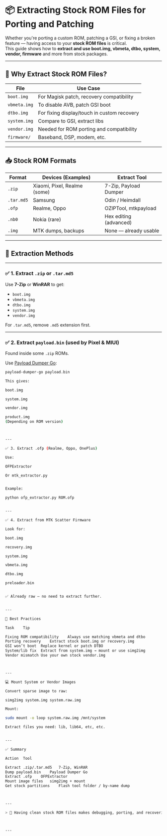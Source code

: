 # 📦 Extracting Stock ROM Files for Porting and Patching

Whether you're porting a custom ROM, patching a GSI, or fixing a broken feature — having access to your **stock ROM files** is critical.  
This guide shows how to **extract and use boot.img, vbmeta, dtbo, system, vendor, firmware** and more from stock packages.

---

## 🧩 Why Extract Stock ROM Files?

| File           | Use Case                                 |
|----------------|-------------------------------------------|
| `boot.img`     | For Magisk patch, recovery compatibility  |
| `vbmeta.img`   | To disable AVB, patch GSI boot            |
| `dtbo.img`     | For fixing display/touch in custom recovery |
| `system.img`   | Compare to GSI, extract libs              |
| `vendor.img`   | Needed for ROM porting and compatibility  |
| `firmware/`    | Baseband, DSP, modem, etc.                |

---

## 📥 Stock ROM Formats

| Format         | Devices (Examples)              | Extract Tool            |
|----------------|----------------------------------|--------------------------|
| `.zip`         | Xiaomi, Pixel, Realme (some)     | 7-Zip, Payload Dumper    |
| `.tar.md5`     | Samsung                          | Odin / Heimdall          |
| `.ofp`         | Realme, Oppo                     | OZIPTool, mtkpayload     |
| `.nb0`         | Nokia (rare)                     | Hex editing (advanced)   |
| `.img`         | MTK dumps, backups               | None — already usable    |

---

## 🔧 Extraction Methods

---

### ✅ 1. Extract `.zip` or `.tar.md5`

Use **7-Zip** or **WinRAR** to get:
- `boot.img`
- `vbmeta.img`
- `dtbo.img`
- `system.img`
- `vendor.img`

For `.tar.md5`, remove `.md5` extension first.

---

### ✅ 2. Extract `payload.bin` (used by Pixel & MIUI)

Found inside some `.zip` ROMs.

Use [Payload Dumper Go](https://github.com/vm03/payload-dumper-go):

```bash
payload-dumper-go payload.bin

This gives:

boot.img

system.img

vendor.img

product.img
(Depending on ROM version)



---

✅ 3. Extract .ofp (Realme, Oppo, OnePlus)

Use:

OFPExtractor

Or mtk_extractor.py


Example:

python ofp_extractor.py ROM.ofp


---

✅ 4. Extract from MTK Scatter Firmware

Look for:

boot.img

recovery.img

system.img

vbmeta.img

dtbo.img

preloader.bin


✅ Already raw — no need to extract further.


---

🧠 Best Practices

Task	Tip

Fixing ROM compatibility	Always use matching vbmeta and dtbo
Porting recovery	Extract stock boot.img or recovery.img
GSI won’t boot	Replace kernel or patch DTBO
System/lib fix	Extract from system.img → mount or use simg2img
Vendor mismatch	Use your own stock vendor.img



---

💻 Mount System or Vendor Images

Convert sparse image to raw:

simg2img system.img system.raw.img

Mount:

sudo mount -o loop system.raw.img /mnt/system

Extract files you need: lib, lib64, etc, etc.


---

✅ Summary

Action	Tool

Extract .zip/.tar.md5	7-Zip, WinRAR
Dump payload.bin	Payload Dumper Go
Extract .ofp	OFPExtractor
Mount image files	simg2img + mount
Get stock partitions	Flash tool folder / by-name dump



---

> 🧪 Having clean stock ROM files makes debugging, porting, and recovering from bricks 10× easier — always keep your base firmware archived!



---
